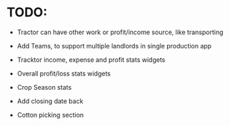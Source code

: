 # TODO:

- Tractor can have other work or profit/income source, like transporting
- Add Teams, to support multiple landlords in single production app
- Tracktor income, expense and profit stats widgets
- Overall profit/loss stats widgets
- Crop Season stats


- Add closing date back
- Cotton picking section
